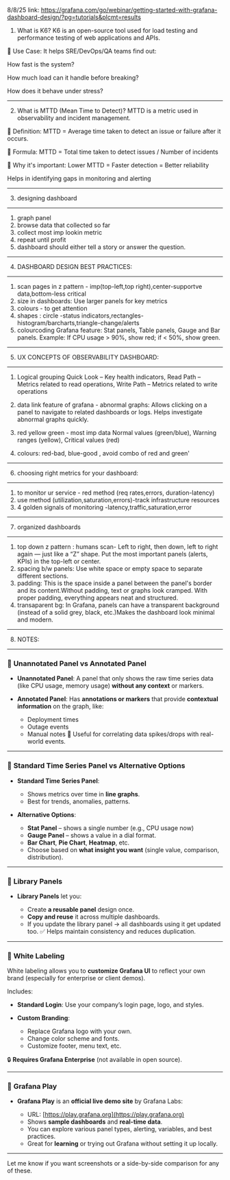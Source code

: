 8/8/25
link: https://grafana.com/go/webinar/getting-started-with-grafana-dashboard-design/?pg=tutorials&plcmt=results

1.  What is K6?
 K6 is an open-source tool used for load testing and performance testing of web applications and APIs.
    
🔹 Use Case:
It helps SRE/DevOps/QA teams find out:

How fast is the system?

How much load can it handle before  breaking?

How does it behave under stress?

---------------------------------------------------------
2.  What is MTTD (Mean Time to Detect)?
MTTD is a metric used in observability and incident management.

🔹 Definition:
MTTD = Average time taken to detect an issue or failure after it occurs.

🔹 Formula:
MTTD = Total time taken to detect issues / Number of incidents

🔹 Why it's important:
Lower MTTD = Faster detection = Better reliability

Helps in identifying gaps in monitoring and alerting

-------------------------------
3. designing dashboard
-------------------------
1.  graph panel
2. browse data that collected so far
3. collect most imp lookin metric
4. repeat until profit
5. dashboard should either tell a story or answer the question.


-----------------------------------------
4. DASHBOARD DESIGN BEST PRACTICES:
-----------------------------------------
1. scan pages in z pattern - imp(top-left,top right),center-supportve data,bottom-less critical
2. size in dashboards: Use larger panels for key metrics
3. colours - to get attention 
4. shapes : circle -status indicators,rectangles-histogram/barcharts,triangle-change/alerts
5. colourcoding Grafana feature: Stat panels, Table panels, Gauge and Bar panels. Example: If CPU usage > 90%, show red; if < 50%, show green.

---------------------------------------
5. UX CONCEPTS OF OBSERVABILITY DASHBOARD:
-------------------------------------------
1. Logical grouping
       Quick Look – Key health indicators, Read Path – Metrics related to read operations, Write Path – Metrics related to write operations
   
2. data link feature of grafana - abnormal graphs:
              Allows clicking on a panel to navigate to related dashboards or logs.
              Helps investigate abnormal graphs quickly.

3. red  yellow green - most imp data
       Normal values (green/blue), Warning ranges (yellow), Critical values (red)

4. colours:  red-bad, blue-good , avoid combo of red and green'
-------------------------------------------------



6. choosing right metrics for your dashboard:
------------------------------------------------------

1. to monitor ur service - red method (req rates,errors, duration-latency)
2. use method (utilization,saturation,errors)-track infrastructure resources
3. 4 golden signals of monitoring -latency,traffic,saturation,error

-----------------------------
7. organized dashboards
----------------------
1. top down z pattern : humans scan-  Left to right, then down, left to right again — just like a “Z” shape. Put the most important panels (alerts, KPIs) in the top-left or center.
2. spacing b/w panels: Use white space or empty space to separate different sections.
3. padding: This is the space inside a panel between the panel's border and its content.Without padding, text or graphs look cramped. With proper padding, everything appears neat and structured.
4. transaparent bg: In Grafana, panels can have a transparent background (instead of a solid grey, black, etc.)Makes the dashboard look minimal and modern.



------------------------------
8. NOTES:
---------------------------
### 🔹 **Unannotated Panel vs Annotated Panel**

* **Unannotated Panel**: A panel that only shows the raw time series data (like CPU usage, memory usage) **without any context** or markers.
* **Annotated Panel**: Has **annotations or markers** that provide **contextual information** on the graph, like:

  * Deployment times
  * Outage events
  * Manual notes
    📌 Useful for correlating data spikes/drops with real-world events.

---

### 🔹 **Standard Time Series Panel vs Alternative Options**

* **Standard Time Series Panel**:

  * Shows metrics over time in **line graphs**.
  * Best for trends, anomalies, patterns.
* **Alternative Options**:

  * **Stat Panel** – shows a single number (e.g., CPU usage now)
  * **Gauge Panel** – shows a value in a dial format.
  * **Bar Chart**, **Pie Chart**, **Heatmap**, etc.
  * Choose based on **what insight you want** (single value, comparison, distribution).

---

### 🔹 **Library Panels**

* **Library Panels** let you:

  * Create **a reusable panel** design once.
  * **Copy and reuse** it across multiple dashboards.
  * If you update the library panel → all dashboards using it get updated too.
    ✅ Helps maintain consistency and reduces duplication.

---

### 🔹 **White Labeling**

White labeling allows you to **customize Grafana UI** to reflect your own brand (especially for enterprise or client demos).

Includes:

* **Standard Login**: Use your company’s login page, logo, and styles.
* **Custom Branding**:

  * Replace Grafana logo with your own.
  * Change color scheme and fonts.
  * Customize footer, menu text, etc.

🔒 **Requires Grafana Enterprise** (not available in open source).

---

### 🔹 **Grafana Play**

* **Grafana Play** is an **official live demo site** by Grafana Labs:

  * URL: [https://play.grafana.org](https://play.grafana.org)
  * Shows **sample dashboards** and **real-time data**.
  * You can explore various panel types, alerting, variables, and best practices.
  * Great for **learning** or trying out Grafana without setting it up locally.

---

Let me know if you want screenshots or a side-by-side comparison for any of these.

